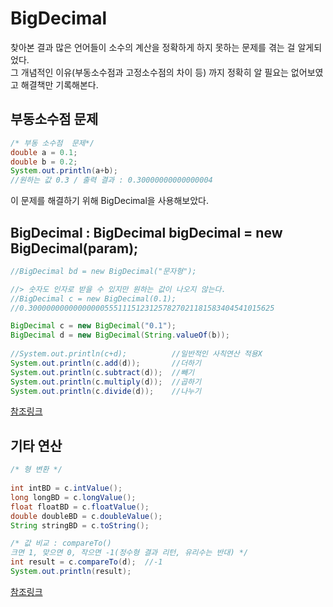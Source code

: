 # BigDecimal
찾아본 결과 많은 언어들이 소수의 계산을 정확하게 하지 못하는 문제를 겪는 걸 알게되었다. <br/>
그 개념적인 이유(부동소수점과 고정소수점의 차이 등) 까지 정확히 알 필요는 없어보였고 해결책만 기록해본다.<br/>

## 부동소수점 문제
``` java
/* 부동 소수점  문제*/
double a = 0.1;
double b = 0.2;
System.out.println(a+b);	
//원하는 값 0.3 / 출력 결과 : 0.30000000000000004
```

이 문제를 해결하기 위해 BigDecimal을 사용해보았다.
## BigDecimal : BigDecimal bigDecimal = new BigDecimal(param);
``` java
//BigDecimal bd = new BigDecimal("문자형"); 

//> 숫자도 인자로 받을 수 있지만 원하는 값이 나오지 않는다.		
//BigDecimal c = new BigDecimal(0.1);
//0.3000000000000000055511151231257827021181583404541015625

BigDecimal c = new BigDecimal("0.1");
BigDecimal d = new BigDecimal(String.valueOf(b));
		
//System.out.println(c+d);			//일반적인 사칙연산 적용X
System.out.println(c.add(d));		//더하기
System.out.println(c.subtract(d));	//빼기
System.out.println(c.multiply(d));	//곱하기
System.out.println(c.divide(d));	//나누기
```
[참조링크](https://wakestand.tistory.com/203)

## 기타 연산

``` java
/* 형 변환 */
		
int intBD = c.intValue();
long longBD = c.longValue();
float floatBD = c.floatValue();
double doubleBD = c.doubleValue();
String stringBD = c.toString();

/* 값 비교 : compareTo() 
크면 1, 맞으면 0, 작으면 -1(정수형 결과 리턴, 유리수는 반대) */
int result = c.compareTo(d);  //-1
System.out.println(result);
```
[참조링크](https://coding-factory.tistory.com/605)